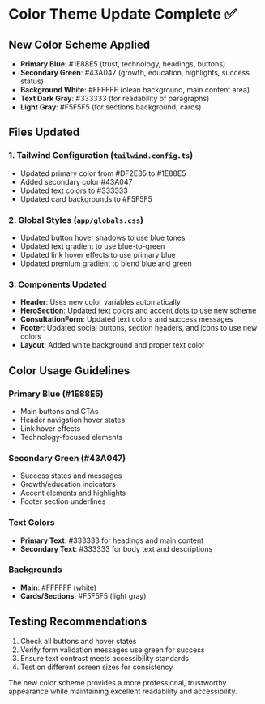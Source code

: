 # Color Theme Update Complete ✅

## New Color Scheme Applied
- **Primary Blue**: #1E88E5 (trust, technology, headings, buttons)
- **Secondary Green**: #43A047 (growth, education, highlights, success status)
- **Background White**: #FFFFFF (clean background, main content area)
- **Text Dark Gray**: #333333 (for readability of paragraphs)
- **Light Gray**: #F5F5F5 (for sections background, cards)

## Files Updated

### 1. Tailwind Configuration (`tailwind.config.ts`)
- Updated primary color from #DF2E35 to #1E88E5
- Added secondary color #43A047
- Updated text colors to #333333
- Updated card backgrounds to #F5F5F5

### 2. Global Styles (`app/globals.css`)
- Updated button hover shadows to use blue tones
- Updated text gradient to use blue-to-green
- Updated link hover effects to use primary blue
- Updated premium gradient to blend blue and green

### 3. Components Updated
- **Header**: Uses new color variables automatically
- **HeroSection**: Updated text colors and accent dots to use new scheme
- **ConsultationForm**: Updated text colors and success messages
- **Footer**: Updated social buttons, section headers, and icons to use new colors
- **Layout**: Added white background and proper text color

## Color Usage Guidelines

### Primary Blue (#1E88E5)
- Main buttons and CTAs
- Header navigation hover states
- Link hover effects
- Technology-focused elements

### Secondary Green (#43A047)
- Success states and messages
- Growth/education indicators
- Accent elements and highlights
- Footer section underlines

### Text Colors
- **Primary Text**: #333333 for headings and main content
- **Secondary Text**: #333333 for body text and descriptions

### Backgrounds
- **Main**: #FFFFFF (white)
- **Cards/Sections**: #F5F5F5 (light gray)

## Testing Recommendations
1. Check all buttons and hover states
2. Verify form validation messages use green for success
3. Ensure text contrast meets accessibility standards
4. Test on different screen sizes for consistency

The new color scheme provides a more professional, trustworthy appearance while maintaining excellent readability and accessibility.